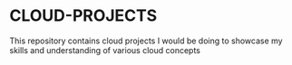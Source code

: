 # CLOUD-PROJECTS
This repository contains cloud projects I would be doing to showcase my skills and understanding of various cloud concepts

